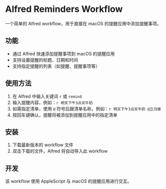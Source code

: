 # Alfred Reminders Workflow

一个简单的 Alfred workflow，用于直接在 macOS 的提醒应用中添加提醒事项。

## 功能

- 通过 Alfred 快速添加提醒事项到 macOS 的提醒应用
- 支持设置提醒的标题、日期和时间
- 支持指定提醒的列表（如提醒、提醒事项等）

## 使用方法

1. 在 Alfred 中输入关键词 `r` 或 `remind`
2. 输入提醒内容，例如：`r 明天下午3点买牛奶`
3. 如需指定清单，使用 `@` 符号后跟清单名称，例如：`r 明天下午3点买牛奶 @立马做`
4. 按回车键确认，提醒将被添加到提醒应用中的指定清单

## 安装

1. 下载最新版本的 workflow 文件
2. 双击下载的文件，Alfred 将自动导入此 workflow

## 开发

该 workflow 使用 AppleScript 与 macOS 的提醒应用进行交互。
